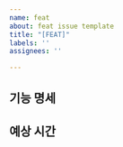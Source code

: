 ```yaml
---
name: feat
about: feat issue template
title: "[FEAT]"
labels: ''
assignees: ''

---
```


## 기능 명세

## 예상 시간
